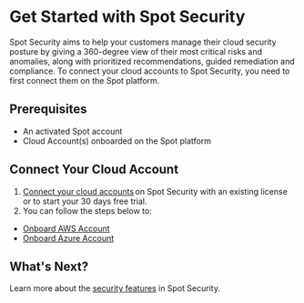 <meta name="robots" content="noindex">

# Get Started with Spot Security

Spot Security aims to help your customers manage their cloud security posture by giving a 360-degree view of their most critical risks and anomalies, along with prioritized recommendations, guided remediation and compliance. To connect your cloud accounts to Spot Security, you need to first connect them on the Spot platform.

## Prerequisites

* An activated Spot account
* Cloud Account(s) onboarded on the Spot platform 

## Connect Your Cloud Account

1. [Connect your cloud accounts](https://docs.spot.io/connect-your-cloud-provider/first-account) on Spot Security with an existing license or to start your 30 days free trial.
2. You can follow the steps below to:
* [Onboard AWS Account](spot-security/getting-started/aws)
* [Onboard Azure Account](spot-security/getting-started/azure)

## What's Next?

Learn more about the [security features](spot-security/features/) in Spot Security.
